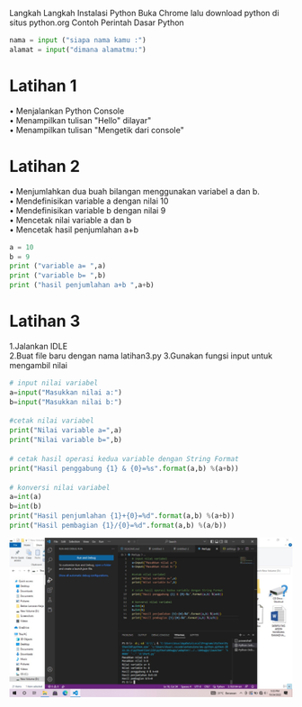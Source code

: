 Langkah Langkah Instalasi Python
Buka Chrome lalu download python di situs python.org
Contoh Perintah Dasar Python
```py
nama = input ("siapa nama kamu :")
alamat = input("dimana alamatmu:")
```
#  Latihan 1

• Menjalankan Python Console  
• Menampilkan tulisan "Hello" dilayar"  
• Menampilkan tulisan "Mengetik dari console"  

#  Latihan 2 

• Menjumlahkan dua buah bilangan menggunakan variabel a dan b.  
• Mendefinisikan variable a dengan nilai 10  
• Mendefinisikan variable b dengan nilai 9  
• Mencetak nilai variable a dan b  
• Mencetak hasil penjumlahan a+b  

```py
a = 10  
b = 9  
print ("variable a= ",a)  
print ("variable b= ",b)  
print ("hasil penjumlahan a+b ",a+b)  
```

# Latihan 3   
1.Jalankan IDLE   
2.Buat file baru dengan nama latihan3.py 
3.Gunakan fungsi input untuk mengambil nilai
```py
# input nilai variabel
a=input("Masukkan nilai a:")
b=input("Masukkan nilai b:")

#cetak nilai variabel
print("Nilai variable a=",a)
print("Nilai variable b=",b)

# cetak hasil operasi kedua variable dengan String Format
print("Hasil penggabung {1} & {0}=%s".format(a,b) %(a+b))

# konversi nilai variabel
a=int(a)
b=int(b)
print("Hasil penjumlahan {1}+{0}=%d".format(a,b) %(a+b))
print("Hasil pembagian {1}/{0}=%d".format(a,b) %(a/b))
```

![img](img/ss.png)